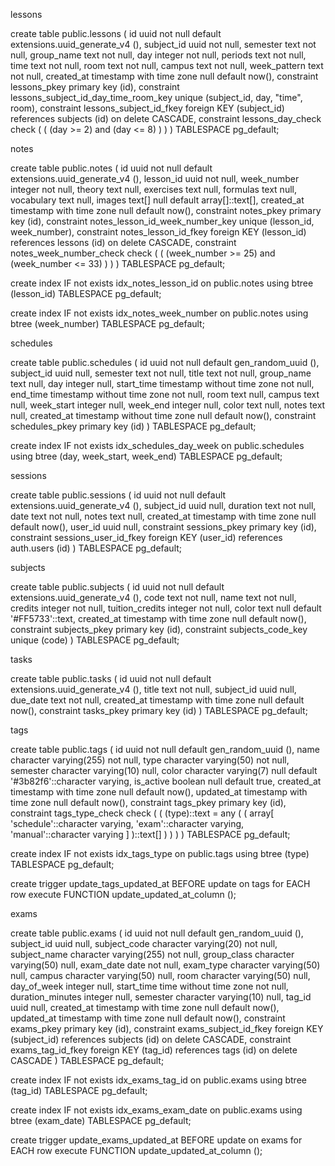 lessons

create table public.lessons (
  id uuid not null default extensions.uuid_generate_v4 (),
  subject_id uuid not null,
  semester text not null,
  group_name text not null,
  day integer not null,
  periods text not null,
  time text not null,
  room text not null,
  campus text not null,
  week_pattern text not null,
  created_at timestamp with time zone null default now(),
  constraint lessons_pkey primary key (id),
  constraint lessons_subject_id_day_time_room_key unique (subject_id, day, "time", room),
  constraint lessons_subject_id_fkey foreign KEY (subject_id) references subjects (id) on delete CASCADE,
  constraint lessons_day_check check (
    (
      (day >= 2)
      and (day <= 8)
    )
  )
) TABLESPACE pg_default;





notes

create table public.notes (
  id uuid not null default extensions.uuid_generate_v4 (),
  lesson_id uuid not null,
  week_number integer not null,
  theory text null,
  exercises text null,
  formulas text null,
  vocabulary text null,
  images text[] null default array[]::text[],
  created_at timestamp with time zone null default now(),
  constraint notes_pkey primary key (id),
  constraint notes_lesson_id_week_number_key unique (lesson_id, week_number),
  constraint notes_lesson_id_fkey foreign KEY (lesson_id) references lessons (id) on delete CASCADE,
  constraint notes_week_number_check check (
    (
      (week_number >= 25)
      and (week_number <= 33)
    )
  )
) TABLESPACE pg_default;

create index IF not exists idx_notes_lesson_id on public.notes using btree (lesson_id) TABLESPACE pg_default;

create index IF not exists idx_notes_week_number on public.notes using btree (week_number) TABLESPACE pg_default;





schedules

create table public.schedules (
  id uuid not null default gen_random_uuid (),
  subject_id uuid null,
  semester text not null,
  title text not null,
  group_name text null,
  day integer null,
  start_time timestamp without time zone not null,
  end_time timestamp without time zone not null,
  room text null,
  campus text null,
  week_start integer null,
  week_end integer null,
  color text null,
  notes text null,
  created_at timestamp without time zone null default now(),
  constraint schedules_pkey primary key (id)
) TABLESPACE pg_default;

create index IF not exists idx_schedules_day_week on public.schedules using btree (day, week_start, week_end) TABLESPACE pg_default;





sessions

create table public.sessions (
  id uuid not null default extensions.uuid_generate_v4 (),
  subject_id uuid null,
  duration text not null,
  date text not null,
  notes text null,
  created_at timestamp with time zone null default now(),
  user_id uuid null,
  constraint sessions_pkey primary key (id),
  constraint sessions_user_id_fkey foreign KEY (user_id) references auth.users (id)
) TABLESPACE pg_default;





subjects

create table public.subjects (
  id uuid not null default extensions.uuid_generate_v4 (),
  code text not null,
  name text not null,
  credits integer not null,
  tuition_credits integer not null,
  color text null default '#FF5733'::text,
  created_at timestamp with time zone null default now(),
  constraint subjects_pkey primary key (id),
  constraint subjects_code_key unique (code)
) TABLESPACE pg_default;





tasks

create table public.tasks (
  id uuid not null default extensions.uuid_generate_v4 (),
  title text not null,
  subject_id uuid null,
  due_date text not null,
  created_at timestamp with time zone null default now(),
  constraint tasks_pkey primary key (id)
) TABLESPACE pg_default;





tags

create table public.tags (
  id uuid not null default gen_random_uuid (),
  name character varying(255) not null,
  type character varying(50) not null,
  semester character varying(10) null,
  color character varying(7) null default '#3b82f6'::character varying,
  is_active boolean null default true,
  created_at timestamp with time zone null default now(),
  updated_at timestamp with time zone null default now(),
  constraint tags_pkey primary key (id),
  constraint tags_type_check check (
    (
      (type)::text = any (
        (
          array[
            'schedule'::character varying,
            'exam'::character varying,
            'manual'::character varying
          ]
        )::text[]
      )
    )
  )
) TABLESPACE pg_default;

create index IF not exists idx_tags_type on public.tags using btree (type) TABLESPACE pg_default;

create trigger update_tags_updated_at BEFORE
update on tags for EACH row
execute FUNCTION update_updated_at_column ();





exams

create table public.exams (
  id uuid not null default gen_random_uuid (),
  subject_id uuid null,
  subject_code character varying(20) not null,
  subject_name character varying(255) not null,
  group_class character varying(50) null,
  exam_date date not null,
  exam_type character varying(50) null,
  campus character varying(50) null,
  room character varying(50) null,
  day_of_week integer null,
  start_time time without time zone not null,
  duration_minutes integer null,
  semester character varying(10) null,
  tag_id uuid null,
  created_at timestamp with time zone null default now(),
  updated_at timestamp with time zone null default now(),
  constraint exams_pkey primary key (id),
  constraint exams_subject_id_fkey foreign KEY (subject_id) references subjects (id) on delete CASCADE,
  constraint exams_tag_id_fkey foreign KEY (tag_id) references tags (id) on delete CASCADE
) TABLESPACE pg_default;

create index IF not exists idx_exams_tag_id on public.exams using btree (tag_id) TABLESPACE pg_default;

create index IF not exists idx_exams_exam_date on public.exams using btree (exam_date) TABLESPACE pg_default;

create trigger update_exams_updated_at BEFORE
update on exams for EACH row
execute FUNCTION update_updated_at_column ();
